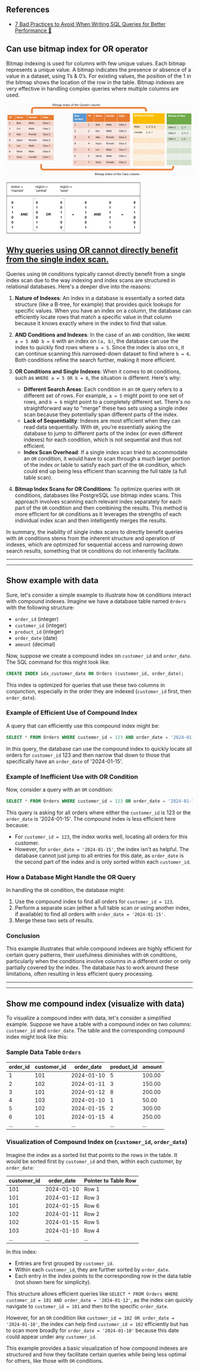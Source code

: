 ## References
- [7 Bad Practices to Avoid When Writing SQL Queries for Better Performance 🚀](https://dev.to/abdelrahmanallam/7-bad-practices-to-avoid-when-writing-sql-queries-for-better-performance-c87)

## Can use bitmap index for OR operator

Bitmap indexing is used for columns with few unique values. Each bitmap represents a unique value. A bitmap indicates the presence or absence of a value in a dataset, using 1’s & 0’s. For existing values, the position of the 1 in the bitmap shows the location of the row in the table. Bitmap indexes are very effective in handling complex queries where multiple columns are used.


![](images/bitmap-index-dictionary.png)

![](images/bitmap-index-where-clause.png)

## [Why queries using OR cannot directly benefit from the single index scan.](https://www.postgresql.org/docs/9.6/indexes-bitmap-scans.html)

Queries using `OR` conditions typically cannot directly benefit from a single index scan due to the way indexing and index scans are structured in relational databases. Here's a deeper dive into the reasons:

1. **Nature of Indexes**: An index in a database is essentially a sorted data structure (like a B-tree, for example) that provides quick lookups for specific values. When you have an index on a column, the database can efficiently locate rows that match a specific value in that column because it knows exactly where in the index to find that value.

2. **AND Conditions and Indexes**: In the case of an `AND` condition, like `WHERE a = 5 AND b = 6` with an index on `(a, b)`, the database can use the index to quickly find rows where `a = 5`. Since the index is also on `b`, it can continue scanning this narrowed-down dataset to find where `b = 6`. Both conditions refine the search further, making it more efficient.

3. **OR Conditions and Single Indexes**: When it comes to `OR` conditions, such as `WHERE a = 5 OR b = 6`, the situation is different. Here's why:
    - **Different Search Areas**: Each condition in an `OR` query refers to a different set of rows. For example, `a = 5` might point to one set of rows, and `b = 6` might point to a completely different set. There's no straightforward way to "merge" these two sets using a single index scan because they potentially span different parts of the index.
    - **Lack of Sequentiality**: Indexes are most efficient when they can read data sequentially. With `OR`, you're essentially asking the database to jump to different parts of the index (or even different indexes) for each condition, which is not sequential and thus not efficient.
    - **Index Scan Overhead**: If a single index scan tried to accommodate an `OR` condition, it would have to scan through a much larger portion of the index or table to satisfy each part of the `OR` condition, which could end up being less efficient than scanning the full table (a full table scan).

4. **Bitmap Index Scans for OR Conditions**: To optimize queries with `OR` conditions, databases like PostgreSQL use bitmap index scans. This approach involves scanning each relevant index separately for each part of the `OR` condition and then combining the results. This method is more efficient for `OR` conditions as it leverages the strengths of each individual index scan and then intelligently merges the results.

In summary, the inability of single index scans to directly benefit queries with `OR` conditions stems from the inherent structure and operation of indexes, which are optimized for sequential access and narrowing down search results, something that `OR` conditions do not inherently facilitate.

---
---

##  Show example with data

Sure, let's consider a simple example to illustrate how `OR` conditions interact with compound indexes. Imagine we have a database table named `Orders` with the following structure:

- `order_id` (integer)
- `customer_id` (integer)
- `product_id` (integer)
- `order_date` (date)
- `amount` (decimal)

Now, suppose we create a compound index on `customer_id` and `order_date`. The SQL command for this might look like:

```sql
CREATE INDEX idx_customer_date ON Orders (customer_id, order_date);
```

This index is optimized for queries that use these two columns in conjunction, especially in the order they are indexed (`customer_id` first, then `order_date`).

### Example of Efficient Use of Compound Index

A query that can efficiently use this compound index might be:

```sql
SELECT * FROM Orders WHERE customer_id = 123 AND order_date = '2024-01-15';
```

In this query, the database can use the compound index to quickly locate all orders for `customer_id` 123 and then narrow that down to those that specifically have an `order_date` of '2024-01-15'.

### Example of Inefficient Use with OR Condition

Now, consider a query with an `OR` condition:

```sql
SELECT * FROM Orders WHERE customer_id = 123 OR order_date = '2024-01-15';
```

This query is asking for all orders where either the `customer_id` is 123 or the `order_date` is '2024-01-15'. The compound index is less efficient here because:

- For `customer_id = 123`, the index works well, locating all orders for this customer.
- However, for `order_date = '2024-01-15'`, the index isn't as helpful. The database cannot just jump to all entries for this date, as `order_date` is the second part of the index and is only sorted within each `customer_id`.

### How a Database Might Handle the OR Query

In handling the `OR` condition, the database might:

1. Use the compound index to find all orders for `customer_id = 123`.
2. Perform a separate scan (either a full table scan or using another index, if available) to find all orders with `order_date = '2024-01-15'`.
3. Merge these two sets of results.

### Conclusion

This example illustrates that while compound indexes are highly efficient for certain query patterns, their usefulness diminishes with `OR` conditions, particularly when the conditions involve columns in a different order or only partially covered by the index. The database has to work around these limitations, often resulting in less efficient query processing.

----
----

## Show me compound index (visualize with data)

To visualize a compound index with data, let's consider a simplified example. Suppose we have a table with a compound index on two columns: `customer_id` and `order_date`. The table and the corresponding compound index might look like this:

### Sample Data Table `Orders`

| order_id | customer_id | order_date  | product_id | amount |
|----------|-------------|-------------|------------|--------|
| 1        | 101         | 2024-01-10  | 5          | 100.00 |
| 2        | 102         | 2024-01-11  | 3          | 150.00 |
| 3        | 101         | 2024-01-12  | 8          | 200.00 |
| 4        | 103         | 2024-01-10  | 1          | 50.00  |
| 5        | 102         | 2024-01-15  | 2          | 300.00 |
| 6        | 101         | 2024-01-15  | 4          | 250.00 |
| ...      | ...         | ...         | ...        | ...    |

### Visualization of Compound Index on (`customer_id`, `order_date`)

Imagine the index as a sorted list that points to the rows in the table. It would be sorted first by `customer_id` and then, within each customer, by `order_date`:

| customer_id | order_date  | Pointer to Table Row |
|-------------|-------------|----------------------|
| 101         | 2024-01-10  | Row 1                |
| 101         | 2024-01-12  | Row 3                |
| 101         | 2024-01-15  | Row 6                |
| 102         | 2024-01-11  | Row 2                |
| 102         | 2024-01-15  | Row 5                |
| 103         | 2024-01-10  | Row 4                |
| ...         | ...         | ...                  |

In this index:

- Entries are first grouped by `customer_id`.
- Within each `customer_id`, they are further sorted by `order_date`.
- Each entry in the index points to the corresponding row in the data table (not shown here for simplicity).

This structure allows efficient queries like `SELECT * FROM Orders WHERE customer_id = 101 AND order_date = '2024-01-12'`, as the index can quickly navigate to `customer_id = 101` and then to the specific `order_date`.

However, for an `OR` condition like `customer_id = 102 OR order_date = '2024-01-10'`, the index can help find `customer_id = 102` efficiently but has to scan more broadly for `order_date = '2024-01-10'` because this date could appear under any `customer_id`.

This example provides a basic visualization of how compound indexes are structured and how they facilitate certain queries while being less optimal for others, like those with `OR` conditions.
